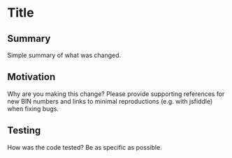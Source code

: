# Title

## Summary

Simple summary of what was changed.

## Motivation

Why are you making this change? Please provide supporting references for new BIN
numbers and links to minimal reproductions (e.g. with jsfiddle) when fixing
bugs.

## Testing

How was the code tested? Be as specific as possible.

